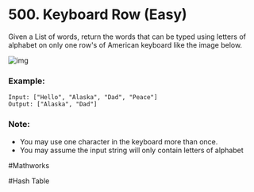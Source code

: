 # 500. Keyboard Row (Easy)

Given a List of words, return the words that can be typed using letters of alphabet on only one row's of American keyboard like the image below.

![img](https://assets.leetcode.com/uploads/2018/10/12/keyboard.png)

### Example:
```
Input: ["Hello", "Alaska", "Dad", "Peace"]
Output: ["Alaska", "Dad"]
```

### Note:
- You may use one character in the keyboard more than once.
- You may assume the input string will only contain letters of alphabet

#Mathworks

#Hash Table